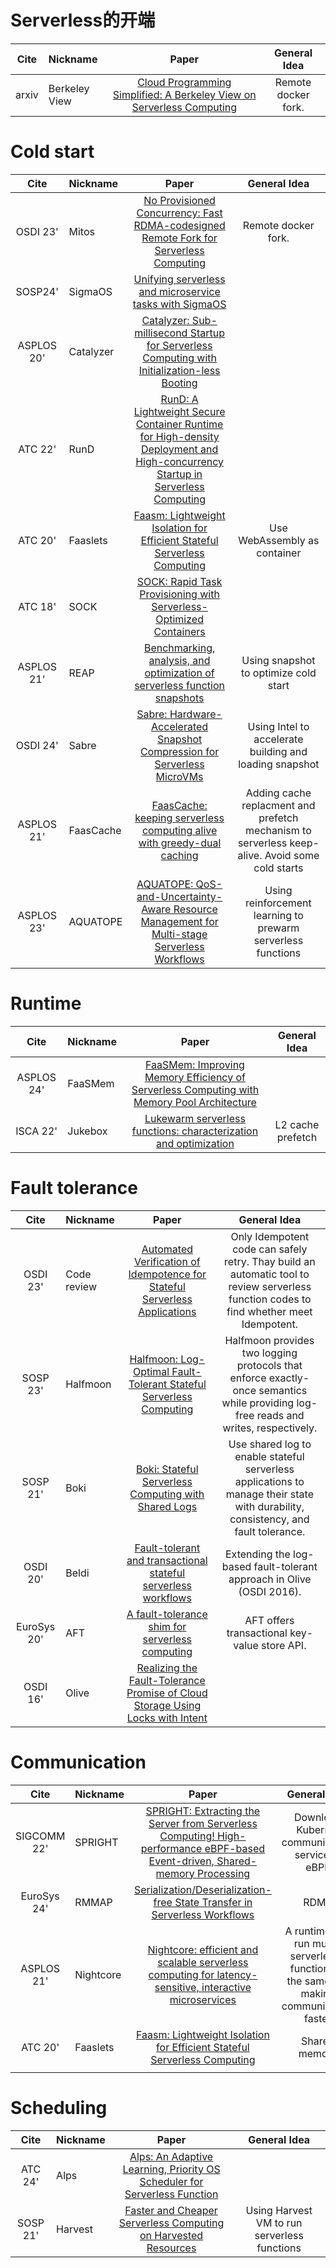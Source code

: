 # Serverless的开端
| Cite | Nickname  | Paper |General Idea |
|:---:      |   :----------- |:---:  |:---:  |
| arxiv | Berkeley View | [Cloud Programming Simplified: A Berkeley View on Serverless Computing](https://www2.eecs.berkeley.edu/Pubs/TechRpts/2019/EECS-2019-3.pdf) | Remote docker fork. |

# Cold start
| Cite | Nickname  | Paper |General Idea |
|:---:      |   :----------- |:---:  |:---:  |
| OSDI 23' | Mitos | [No Provisioned Concurrency: Fast RDMA-codesigned Remote Fork for Serverless Computing]() | Remote docker fork. |
| SOSP24' | SigmaOS | [Unifying serverless and microservice tasks with SigmaOS](https://dl.acm.org/doi/10.1145/3694715.3695947) |  |
| ASPLOS 20' | Catalyzer | [Catalyzer: Sub-millisecond Startup for Serverless Computing with Initialization-less Booting](https://dl.acm.org/doi/10.1145/3373376.3378512) |  |
| ATC 22' | RunD | [RunD: A Lightweight Secure Container Runtime for High-density Deployment and High-concurrency Startup in Serverless Computing](https://www.usenix.org/conference/atc22/presentation/li-zijun-rund) |  |
| ATC 20' | Faaslets | [Faasm: Lightweight Isolation for Efficient Stateful Serverless Computing](https://www.usenix.org/conference/atc20/presentation/shillaker) | Use WebAssembly as container |
| ATC 18' | SOCK | [SOCK: Rapid Task Provisioning with Serverless-Optimized Containers](https://www.usenix.org/conference/atc18/presentation/oakes) |  |
| ASPLOS 21' | REAP | [Benchmarking, analysis, and optimization of serverless function snapshots](https://dl.acm.org/doi/abs/10.1145/3445814.3446714) | Using snapshot to optimize cold start |
| OSDI 24' | Sabre | [Sabre: Hardware-Accelerated Snapshot Compression for Serverless MicroVMs](https://www.usenix.org/conference/osdi24/presentation/lazarev) | Using Intel to accelerate building and loading snapshot |
| ASPLOS 21' | FaasCache | [FaasCache: keeping serverless computing alive with greedy-dual caching](https://dl.acm.org/doi/10.1145/3445814.3446757) | Adding cache replacment and prefetch mechanism to serverless keep-alive. Avoid some cold starts |
| ASPLOS 23' | AQUATOPE | [AQUATOPE: QoS-and-Uncertainty-Aware Resource Management for Multi-stage Serverless Workflows](https://dl.acm.org/doi/10.1145/3567955.3567960) | Using reinforcement learning to prewarm serverless functions |

# Runtime 
| Cite | Nickname  | Paper |General Idea |
|:---:      |   :--------- |:---:  |:---:  |
| ASPLOS 24' | FaaSMem | [FaaSMem: Improving Memory Efficiency of Serverless Computing with Memory Pool Architecture](https://dl.acm.org/doi/10.1145/3620666.3651355) |  |
| ISCA 22' | Jukebox | [Lukewarm serverless functions: characterization and optimization](https://dl.acm.org/doi/10.1145/3470496.3527390) | L2 cache prefetch |

# Fault tolerance
| Cite | Nickname  | Paper |General Idea |
|:---:      |   :----- |:---:  |:---:  |
| OSDI 23' | Code review | [Automated Verification of Idempotence for Stateful Serverless Applications](https://www.usenix.org/conference/osdi23/presentation/ding)  | Only Idempotent code can safely retry. Thay build an automatic tool to review serverless function codes to find whether meet Idempotent. |
| SOSP 23' | Halfmoon | [Halfmoon: Log-Optimal Fault-Tolerant Stateful Serverless Computing](https://dl.acm.org/doi/10.1145/3600006.3613154)  | Halfmoon provides two logging protocols that enforce exactly-once semantics while providing log-free reads and writes, respectively. |
| SOSP 21' | Boki | [Boki: Stateful Serverless Computing with Shared Logs](https://dl.acm.org/doi/10.1145/3477132.3483541)  | Use shared log to enable stateful serverless applications to manage their state with durability, consistency, and fault tolerance. |
| OSDI 20' | Beldi | [Fault-tolerant and transactional stateful serverless workflows](https://www.usenix.org/conference/osdi20/presentation/zhang-haoran)  | Extending the log-based fault-tolerant approach in Olive (OSDI 2016). |
| EuroSys 20' | AFT | [A fault-tolerance shim for serverless computing](https://dl.acm.org/doi/10.1145/3342195.3387535) | AFT offers transactional key-value store API. |
| OSDI 16' | Olive | [Realizing the Fault-Tolerance Promise of Cloud Storage Using Locks with Intent](https://www.usenix.org/conference/osdi16/technical-sessions/presentation/setty) |  |

# Communication
| Cite | Nickname  | Paper |General Idea |
|:---:      |  :--- |:---:  |:---:  |
| SIGCOMM 22' | SPRIGHT | [SPRIGHT: Extracting the Server from Serverless Computing! High-performance eBPF-based Event-driven, Shared-memory Processing](https://dl.acm.org/doi/10.1145/3544216.3544259) | Download Kubernet communication service to eBPF |
| EuroSys 24' | RMMAP | [Serialization/Deserialization-free State Transfer in Serverless Workflows](https://dl.acm.org/doi/10.1145/3627703.3629568) | RDMA |
| ASPLOS 21' | Nightcore | [Nightcore: efficient and scalable serverless computing for latency-sensitive, interactive microservices](https://dl.acm.org/doi/10.1145/3445814.3446701) | A runtime can run multi-serverless-functions in the same VM making communication faster |
| ATC 20' | Faaslets | [Faasm: Lightweight Isolation for Efficient Stateful Serverless Computing](https://www.usenix.org/conference/atc20/presentation/shillaker) | Shared memory |
|  |  |  |  |

# Scheduling
| Cite | Nickname  | Paper |General Idea |
|:---:      |   :----------- |:---:  |:---:  |
| ATC 24' | Alps | [Alps: An Adaptive Learning, Priority OS Scheduler for Serverless Function](https://www.usenix.org/conference/atc24/presentation/fu) |  |
| SOSP 21' | Harvest | [Faster and Cheaper Serverless Computing on Harvested Resources](https://dl.acm.org/doi/10.1145/3477132.3483580) | Using Harvest VM to run serverless functions |